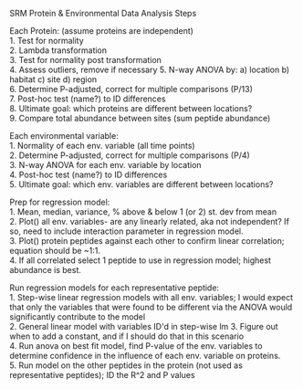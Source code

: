 SRM Protein & Environmental Data Analysis Steps  

Each Protein:  (assume proteins are independent)  
    1. Test for normality  
    2. Lambda transformation  
    3. Test for normality post transformation  
    4. Assess outliers, remove if necessary
    5. N-way ANOVA by: a) location b) habitat c) site d) region  
    6. Determine P-adjusted, correct for multiple comparisons (P/13)  
    7. Post-hoc test (name?) to ID differences  
    8. Ultimate goal: which proteins are different between locations?  
    9. Compare total abundance between sites (sum peptide abundance)  

Each environmental variable:  
    1. Normality of each env. variable (all time points)  
    2. Determine P-adjusted, correct for multiple comparisons (P/4)  
    3. N-way ANOVA for each env. variable by location  
    4. Post-hoc test (name?) to ID differences  
    5. Ultimate goal: which env. variables are different between locations?   

Prep for regression model:  
    1. Mean, median, variance, % above & below 1 (or 2) st. dev from mean  
    2. Plot() all env. variables- are any linearly related, aka not independent? If so, need to include interaction parameter in regression model.  
    3. Plot() protein peptides against each other to confirm linear correlation; equation should be ~1:1.  
    4. If all correlated select 1 peptide to use in regression model; highest abundance is best.  

Run regression models for each representative peptide:  
    1. Step-wise linear regression models with all env. variables; I would expect that only the variables that were found to be different via the ANOVA would significantly contribute to the model  
    2. General linear model  with variables ID'd in step-wise lm
    3. Figure out when to add a constant, and if I should do that in this scenario  
    4. Run anova on best fit model, find P-value of the env. variables to determine confidence in the influence of each env. variable on proteins.  
    5. Run model on the other peptides in the protein (not used as representative peptides); ID the R^2 and P values  
     